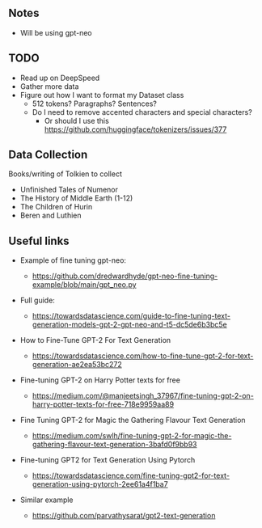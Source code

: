 ## Notes
* Will be using gpt-neo 

## TODO
* Read up on DeepSpeed
* Gather more data 
* Figure out how I want to format my Dataset class
  * 512 tokens? Paragraphs? Sentences?
  * Do I need to remove accented characters and special characters?
    * Or should I use this https://github.com/huggingface/tokenizers/issues/377



## Data Collection
Books/writing of Tolkien to collect
* Unfinished Tales of Numenor
* The History of Middle Earth (1-12)
* The Children of Hurin
* Beren and Luthien


## Useful links

* Example of fine tuning gpt-neo:
  * https://github.com/dredwardhyde/gpt-neo-fine-tuning-example/blob/main/gpt_neo.py

* Full guide:
  * https://towardsdatascience.com/guide-to-fine-tuning-text-generation-models-gpt-2-gpt-neo-and-t5-dc5de6b3bc5e


* How to Fine-Tune GPT-2 For Text Generation
  * https://towardsdatascience.com/how-to-fine-tune-gpt-2-for-text-generation-ae2ea53bc272

* Fine-tuning GPT-2 on Harry Potter texts for free
  * https://medium.com/@manjeetsingh_37967/fine-tuning-gpt-2-on-harry-potter-texts-for-free-718e9959aa89

* Fine Tuning GPT-2 for Magic the Gathering Flavour Text Generation
  * https://medium.com/swlh/fine-tuning-gpt-2-for-magic-the-gathering-flavour-text-generation-3bafd0f9bb93

* Fine-tuning GPT2 for Text Generation Using Pytorch
  * https://towardsdatascience.com/fine-tuning-gpt2-for-text-generation-using-pytorch-2ee61a4f1ba7


* Similar example
  * https://github.com/parvathysarat/gpt2-text-generation

